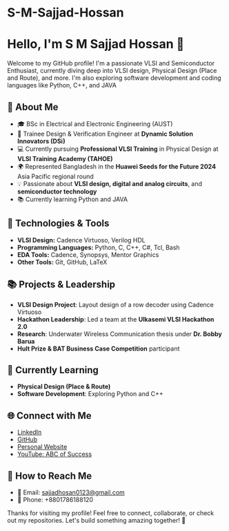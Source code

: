 # S-M-Sajjad-Hossan
# Hello, I'm S M Sajjad Hossan 👋

Welcome to my GitHub profile! I'm a passionate VLSI and Semiconductor Enthusiast, currently diving deep into VLSI design, Physical Design (Place and Route), and more. I'm also exploring software development and coding languages like Python, C++, and JAVA

## 🚀 About Me

- 🎓 BSc in Electrical and Electronic Engineering (AUST)
- 💼 Trainee Design & Verification Engineer at **Dynamic Solution Innovators (DSi)**
- 💻 Currently pursuing **Professional VLSI Training** in Physical Design at **VLSI Training Academy (TAHOE)**
- 🌍 Represented Bangladesh in the **Huawei Seeds for the Future 2024** Asia Pacific regional round
- 💡 Passionate about **VLSI design, digital and analog circuits**, and **semiconductor technology**
- 📚 Currently learning Python and JAVA

## 🔧 Technologies & Tools

- **VLSI Design:** Cadence Virtuoso, Verilog HDL
- **Programming Languages:** Python, C, C++, C#, Tcl, Bash
- **EDA Tools:** Cadence, Synopsys, Mentor Graphics
- **Other Tools:** Git, GitHub, LaTeX

## 📚 Projects & Leadership

- **VLSI Design Project**: Layout design of a row decoder using Cadence Virtuoso
- **Hackathon Leadership**: Led a team at the **Ulkasemi VLSI Hackathon 2.0**
- **Research**: Underwater Wireless Communication thesis under **Dr. Bobby Barua**
- **Hult Prize & BAT Business Case Competition** participant

## 🌱 Currently Learning

- **Physical Design (Place & Route)**
- **Software Development**: Exploring Python and C++

## 🌐 Connect with Me

- [LinkedIn](https://www.linkedin.com/in/averyurl/)
- [GitHub](https://github.com/SMSajjadHossan)
- [Personal Website](https://sites.google.com/view/s-m-sajjad-hossan/home)
- [YouTube: ABC of Success](https://www.youtube.com/@BeyondTheSuccess)

## 📩 How to Reach Me

- 📧 Email: [sajjadhosan0123@gmail.com](mailto:sajjadhosan0123@gmail.com)
- 📱 Phone: +8801786188120

Thanks for visiting my profile! Feel free to connect, collaborate, or check out my repositories. Let's build something amazing together! 🚀
